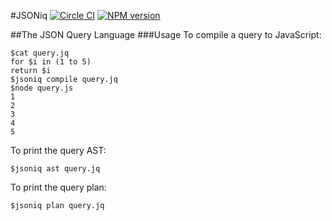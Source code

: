 #JSONiq
[![Circle CI](https://circleci.com/gh/wcandillon/jsoniq/tree/master.svg?style=svg)](https://circleci.com/gh/wcandillon/jsoniq/tree/master) [![NPM version](http://img.shields.io/npm/v/jsoniq.svg?style=flat)](http://badge.fury.io/js/jsoniq)

##The JSON Query Language
###Usage
To compile a query to JavaScript:
```base
$cat query.jq
for $i in (1 to 5)
return $i
$jsoniq compile query.jq
$node query.js
1
2
3
4
5
```

To print the query AST:
```base
$jsoniq ast query.jq
```

To print the query plan:
```base
$jsoniq plan query.jq
```
